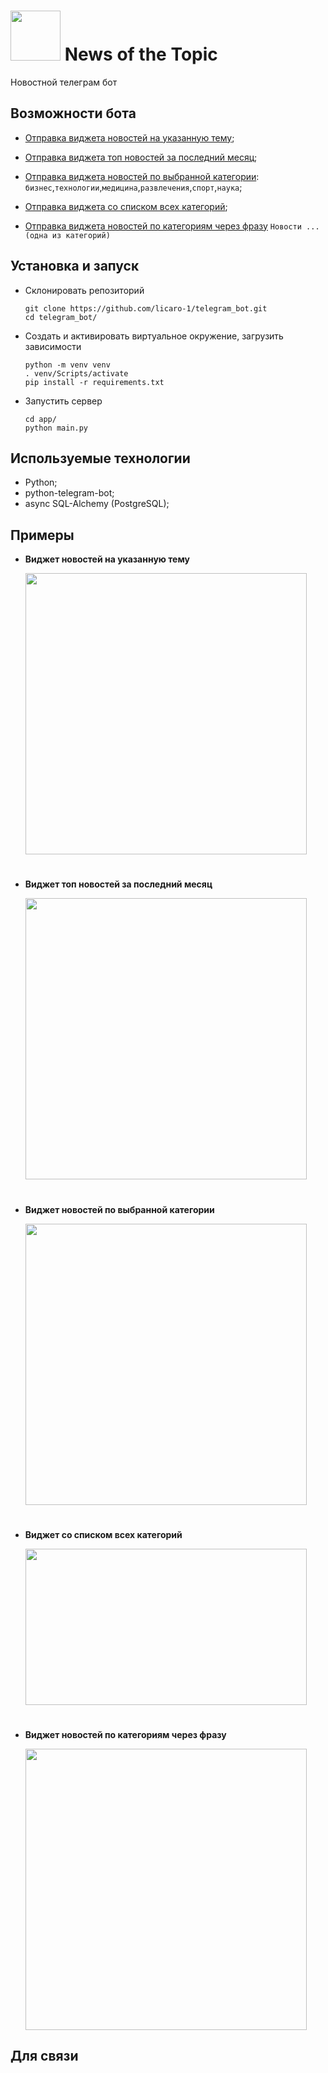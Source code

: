 <img src="https://telegra.ph/file/a866525fed5aae3416b4e.png" lt="bot" width="80" height="80"/> News of the Topic
===
Новостной телеграм бот 
## Возможности бота

- [Отправка виджета новостей на указанную тему](#указанная_тема);

- [Отправка виджета топ новостей за последний месяц](#топ_новостей);

- [Отправка виджета новостей по выбранной категории](#по_категории):  `бизнес`,`технологии`,`медицина`,`развлечения`,`спорт`,`наука`;
- [Отправка виджета со списком всех категорий](#список_категорий);
- [Отправка виджета новостей по категориям через фразу](#категории_по_фразе) `Новости ...(одна из категорий)`

## Установка и запуск
- Склонировать репозиторий
  ```
  git clone https://github.com/licaro-1/telegram_bot.git
  cd telegram_bot/
  ```
- Создать и активировать виртуальное окружение, загрузить зависимости
  ```
  python -m venv venv
  . venv/Scripts/activate
  pip install -r requirements.txt
  ```
- Запустить сервер
  ```
  cd app/
  python main.py
  ```

## Используемые технологии
- Python;
- python-telegram-bot;
- async SQL-Alchemy (PostgreSQL);



## Примеры
- <b id="новости_темы">Виджет новостей на указанную тему</b>

  <div>
      <img src="https://telegra.ph/file/8943f0e82f0f1a3ea9136.png" lt="bot" width="450" height="450"/>
  </div>
#
- <b id="топ_новостей">Виджет топ новостей за последний месяц</b>

  <div>
      <img src="https://telegra.ph/file/7f41dce944da2759f3b8e.png" lt="bot" width="450" height="450"/>
  </div>
#
- <b id="по_категории">Виджет новостей по выбранной категории</b>

  <div>
      <img src="https://telegra.ph/file/2d3fb5edb11f1b0a3faec.png" lt="bot" width="450" height="450"/>
  </div>
#
- <b id="список_категорий">Виджет со списком всех категорий</b>

  <div>
      <img src="https://telegra.ph/file/98fc8baec8eb249136e6f.png" lt="bot" width="450" height="250"/>
  </div>
#
- <b id="категории_по_фразе">Виджет новостей по категориям через фразу</b>

  <div>
      <img src="https://telegra.ph/file/3e8a2202d05cdbdc43934.png" lt="bot" width="450" height="450"/>
  </div>

## Для связи
